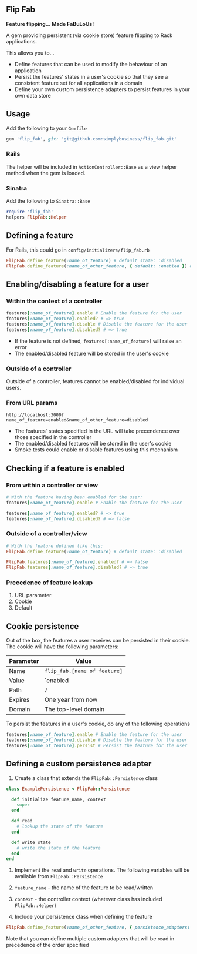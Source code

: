 Flip Fab
--------

**Feature flipping... Made FaBuLoUs!**

A gem providing persistent (via cookie store) feature flipping to Rack applications.

This allows you to...

* Define features that can be used to modify the behaviour of an application
* Persist the features' states in a user's cookie so that they see a consistent feature set for all applications in a domain
* Define your own custom persistence adapters to persist features in your own data store

## Usage

Add the following to your `Gemfile`

```ruby
gem 'flip_fab', git: 'git@github.com:simplybusiness/flip_fab.git'
```

### Rails

The helper will be included in `ActionController::Base` as a view helper method when the gem is loaded.

### Sinatra

Add the following to `Sinatra::Base`

```ruby
require 'flip_fab'
helpers FlipFab::Helper
```

## Defining a feature

For Rails, this could go in `config/initializers/flip_fab.rb`

```ruby
FlipFab.define_feature(:name_of_feature) # default state: :disabled
FlipFab.define_feature(:name_of_other_feature, { default: :enabled }) # default state: :enabled
```

## Enabling/disabling a feature for a user

### Within the context of a controller

```ruby
features[:name_of_feature].enable # Enable the feature for the user
features[:name_of_feature].enabled? # => true
features[:name_of_feature].disable # Disable the feature for the user
features[:name_of_feature].disabled? # => true
```

* If the feature is not defined, `features[:name_of_feature]` will raise an error
* The enabled/disabled feature will be stored in the user's cookie

### Outside of a controller

Outside of a controller, features cannot be enabled/disabled for individual users.

### From URL params

`http://localhost:3000?name_of_feature=enabled&name_of_other_feature=disabled`

* The features' states specified in the URL will take precendence over those specified in the controller
* The enabled/disabled features will be stored in the user's cookie
* Smoke tests could enable or disable features using this mechanism

## Checking if a feature is enabled

### From within a controller or view

```ruby
# With the feature having been enabled for the user:
features[:name_of_feature].enable # Enable the feature for the user

features[:name_of_feature].enabled? # => true
features[:name_of_feature].disabled? # => false
```

### Outside of a controller/view

```ruby
# With the feature defined like this:
FlipFab.define_feature(:name_of_feature) # default state: :disabled

FlipFab.features[:name_of_feature].enabled? # => false
FlipFab.features[:name_of_feature].disabled? # => true
```

### Precedence of feature lookup

1. URL parameter
1. Cookie
1. Default

## Cookie persistence

Out of the box, the features a user receives can be persisted in their cookie. The cookie will have the following parameters:

| Parameter | Value |
| --------- | ----- |
| Name      | `flip_fab.[name of feature]` |
| Value     | `enabled|disabled` |
| Path      | `/` |
| Expires   | One year from now |
| Domain    | The top-level domain |

To persist the features in a user's cookie, do any of the following operations

```ruby
features[:name_of_feature].enable # Enable the feature for the user
features[:name_of_feature].disable # Disable the feature for the user
features[:name_of_feature].persist # Persist the feature for the user
```

## Defining a custom persistence adapter

1. Create a class that extends the `FlipFab::Persistence` class

  ```ruby
  class ExamplePersistence < FlipFab::Persistence

    def initialize feature_name, context
      super
    end

    def read
      # lookup the state of the feature
    end

    def write state
      # write the state of the feature
    end
  end
  ```

1. Implement the `read` and `write` operations. The following variables will be available from `FlipFab::Persistence`
  1. `feature_name` - the name of the feature to be read/written
  1. `context` - the controller context (whatever class has included `FlipFab::Helper`)

1. Include your persistence class when defining the feature

  ```ruby
  FlipFab.define_feature(:name_of_other_feature, { persistence_adapters: [ExamplePersistence] })
  ```

Note that you can define multiple custom adapters that will be read in precedence of the order specified

